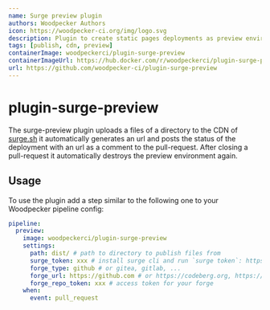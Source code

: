 ```yaml
---
name: Surge preview plugin
authors: Woodpecker Authors
icon: https://woodpecker-ci.org/img/logo.svg
description: Plugin to create static pages deployments as preview environments on pull-requests.
tags: [publish, cdn, preview]
containerImage: woodpeckerci/plugin-surge-preview
containerImageUrl: https://hub.docker.com/r/woodpeckerci/plugin-surge-preview
url: https://github.com/woodpecker-ci/plugin-surge-preview
---
```


# plugin-surge-preview

The surge-preview plugin uploads a files of a directory to the CDN of [surge.sh](https://surge.sh/) it automatically generates an url and posts the status of the deployment with an url as a comment to the pull-request. After closing a pull-request it automatically destroys the preview environment again.

## Usage

To use the plugin add a step similar to the following one to your Woodpecker pipeline config:

```yml
pipeline:
  preview:
    image: woodpeckerci/plugin-surge-preview
    settings:
      path: dist/ # path to directory to publish files from
      surge_token: xxx # install surge cli and run `surge token`: https://surge.sh/help/getting-started-with-surge
      forge_type: github # or gitea, gitlab, ...
      forge_url: https://github.com # or https://codeberg.org, https://gitlab.com, ...
      forge_repo_token: xxx # access token for your forge
    when:
      event: pull_request
```

